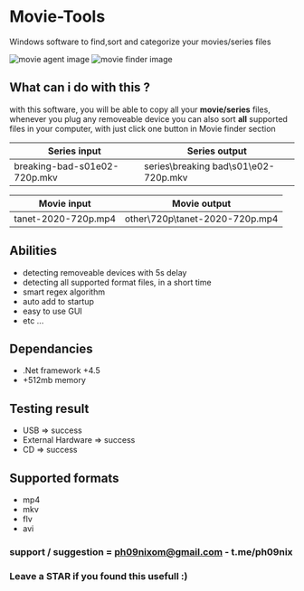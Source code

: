 # Movie-Tools
Windows software to find,sort and categorize your movies/series files

![movie agent image](https://imgur.com/qOKpwxE)
![movie finder image](C:\Users\noone\Desktop\agent.png)

## What can i do with this ? 
with this software, you will be able to copy all your **movie/series** files, 
whenever you plug any removeable device
you can also sort **all** supported files in your computer, with just click one button in Movie finder section

Series input | Series output
------------ | ------------
breaking-bad-s01e02-720p.mkv | series\breaking bad\s01\e02-720p.mkv

Movie input | Movie output
------------ | ------------
tanet-2020-720p.mp4 | other\720p\tanet-2020-720p.mp4

## Abilities
- detecting removeable devices with 5s delay
- detecting all supported format files, in a short time
- smart regex algorithm
- auto add to startup 
- easy to use GUI
- etc ...

## Dependancies
- .Net framework +4.5
- +512mb memory

## Testing result
- USB => success
- External Hardware => success
- CD => success

## Supported formats
- mp4
- mkv
- flv
- avi

### support / suggestion = ph09nixom@gmail.com - t.me/ph09nix
### Leave a STAR if you found this usefull :)